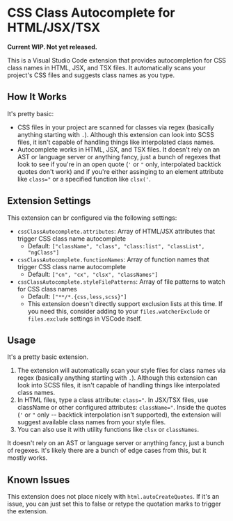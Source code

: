# CSS Class Autocomplete for HTML/JSX/TSX

**Current WIP. Not yet released.**

This is a Visual Studio Code extension that provides autocompletion for CSS class names in HTML, JSX, and TSX files. It automatically scans your project's CSS files and suggests class names as you type.

## How It Works

It's pretty basic:

- CSS files in your project are scanned for classes via regex (basically anything starting with `.`). Although this extension can look into SCSS
files, it isn't capable of handling things like interpolated class names.
- Autocomplete works in HTML, JSX, and TSX files. It doesn't rely on an
AST or language server or anything fancy, just a bunch of regexes that
look to see if you're in an open quote (`'` or `"` only, interpolated
backtick quotes don't work) and if you're either assinging to an
element attribute like `class="` or a specified function like `clsx('`.

## Extension Settings

This extension can br configured via the following settings:

* `cssClassAutocomplete.attributes`: Array of HTML/JSX attributes that trigger CSS class name autocomplete
  - Default: `["className", "class", "class:list", "classList", "ngClass"]`
* `cssClassAutocomplete.functionNames`: Array of function names that trigger CSS class name autocomplete
  - Default: `["cn", "cx", "clsx", "classNames"]`
* `cssClassAutocomplete.styleFilePatterns`: Array of file patterns to watch for CSS class names
  - Default: `["**/*.{css,less,scss}"]`
  - This extension doesn't directly support exclusion lists at this time. If
  you need this, consider adding to your `files.watcherExclude` or
  `files.exclude` settings in VSCode itself.

## Usage

It's a pretty basic extension.

1. The extension will automatically scan your style files for class names via regex (basically anything starting with `.`). Although this extension can look into SCSS files, it isn't capable of handling things like interpolated class names.
2. In HTML files, type a class attribute: `class="`. In JSX/TSX files, use className or other configured attributes: `className="`. Inside the quotes (`'` or `"` only -- backtick interpolation isn't supported), the extension will suggest available class names from your style files.
3. You can also use it with utility functions like `clsx` or `classNames`.

It doesn't rely on an AST or language server or anything fancy, just a bunch of regexes. It's likely there are a bunch of edge cases from this, but it mostly works.

## Known Issues

This extension does not place nicely with `html.autoCreateQuotes`. If it's an issue, you can just set this to false or retype the quotation marks to trigger the extension.